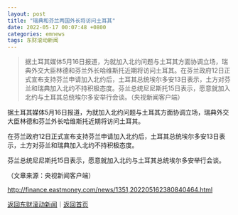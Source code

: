 ```yaml
---
layout: post
title: "瑞典和芬兰两国外长将访问土耳其"
date: 2022-05-17 00:07:48 +0800
categories: emnews
tags: 东财滚动新闻
---
```

> 据土耳其媒体5月16日报道，为就加入北约问题与土耳其方面协调立场，瑞典外交大臣林德和芬兰外长哈维斯托近期将访问土耳其。在芬兰政府12日正式宣布支持芬兰申请加入北约后，土耳其总统埃尔多安13日表示，土方对芬兰和瑞典加入北约不持积极态度。芬兰总统尼尼斯托15日表示，愿意就加入北约与土耳其总统埃尔多安举行会谈。（央视新闻客户端）

<p>据土耳其媒体5月16日报道，为就加入北约问题与土耳其方面协调立场，瑞典外交大臣林德和芬兰外长哈维斯托近期将访问土耳其。</p>
 <p>在芬兰政府12日正式宣布支持芬兰申请加入北约后，土耳其总统埃尔多安13日表示，土方对芬兰和瑞典加入北约不持积极态度。</p>
 <p>芬兰总统尼尼斯托15日表示，愿意就加入北约与土耳其总统埃尔多安举行会谈。 </p><p class="em_media">（文章来源：央视新闻客户端）</p>

<http://finance.eastmoney.com/news/1351,202205162380840464.html>

[返回东财滚动新闻](//finews.withounder.com/emnews/)｜[返回首页](//finews.withounder.com/)